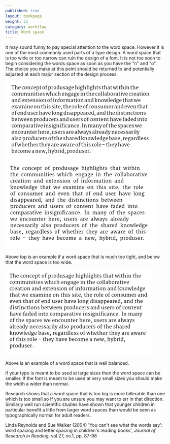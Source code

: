 ```yaml
---
published: true
layout: bookpage
weight: 21
category: workflow
title: Word space
---
```


It may sound funny to pay special attention to the word space. However it is one of the most commonly used parts of a type design. A word space that is too wide or too narrow can ruin the design of a font. It is not too soon to begin considering the words space as soon as you have the "n" and "o". The choice you make at this point should be returned to and potentially adjusted at each major section of the design process.

<img src="images/Screen%20Shot%202012-12-06%20at%204.51.42%20PM.png" alt="" height="251" width="486">

<img src="images/Screen%20Shot%202012-12-06%20at%204.51.16%20PM.png" alt="" height="273" width="474">

Above top is an example if a word space that is much too tight, and below that the word space is too wide.

<img src="images/Screen%20Shot%202012-12-06%20at%204.49.50%20PM.png" alt="" height="270" width="466">

Above is an example of a word space that is well balanced.

If your type is meant to be used at large sizes then the word space can be smaller. If the font is meant to be used at very small sizes you should make the width a wider than normal.

Research shows that a word space that is too big is more tollerable than one which is too small so If you are unsure you may want to err in that direction. Similarly well run scientific studies have shown that younger children in particular benefit a little from larger word spaces than would be seen as typographically normal for adult readers.

<p class="p1">Linda Reynolds and Sue Walker (2004) 'You can't see what the words say': word spacing and letter spacing in children's reading books', <em>Journal of Research in Reading</em>, vol 27, no.1, pp. 87-98</p>